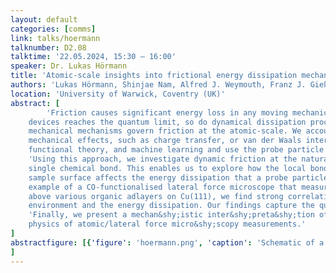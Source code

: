 ```yaml
---
layout: default
categories: [comms]
link: talks/hoermann
talknumber: D2.08
talktime: '22.05.2024, 15:30 – 16:00'
speaker: Dr. Lukas Hörmann
title: 'Atomic-scale insights into frictional energy dissipation mechanisms'
authors: 'Lukas Hörmann, Shinjae Nam, Alfred J. Weymouth, Franz J. Gießibl, and Reinhard J. Maurer'
location: 'University of Warwick, Coventry (UK)'
abstract: [
        'Friction causes significant energy loss in any moving mechanical device. As the miniaturisation of
    devices reaches the quantum limit, so do dynamical dissipation processes. Fundamentally quantum
    mechanical mechanisms govern friction at the atomic-scale. We account for all relevant quantum
    mechanical effects, such as charge transfer, or van der Waals interactions, by em&shy;ploying density
    functional theory, and machine learning and use the probe particle model to simulate energy dissipation.',
    'Using this approach, we investigate dynamic friction at the natural limit of a singular atom moving a
    single chemical bond. This enables us to explore how the local bonding environment of the underlying
    sample surface affects the energy dissipation that a probe particle experiences. Focussing on the
    example of a CO-functionalised lateral force microscope that measures frictional energy dissipation
    above various organic adlayers on Cu(111), we find strong correlations between the local bonding
    environment and the energy dissipation. Our findings capture the qualitative trends found in experiment.',
    'Finally, we present a mechan&shy;istic inter&shy;preta&shy;tion of our findings that provides insights into the underlying
    physics of atomic/lateral force micro&shy;scopy measurements.'
]
abstractfigure: [{'figure': 'hoermann.png', 'caption': 'Schematic of a lateral force microscopy measurement of fric&shy;tional energy dissipation; CO-functionalised tip probes dif&shy;fer&shy;ent local bonding environments.'}
]
---
```

